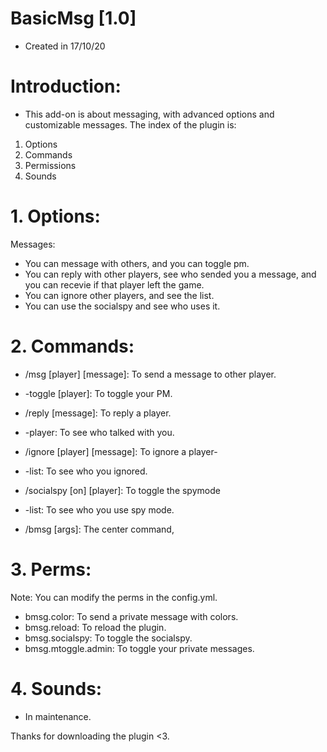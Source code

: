 # BasicMsg [1.0]
- Created in 17/10/20

# Introduction:

- This add-on is about messaging, with advanced options and customizable messages. The index of the plugin is:

1. Options
2. Commands
3. Permissions
4. Sounds

# 1. Options:

Messages:

- You can message with others, and you can toggle pm.
- You can reply with other players, see who sended you a message, and you can recevie if that player left the game.
- You can ignore other players, and see the list.
- You can use the socialspy and see who uses it.

# 2. Commands:

- /msg [player] [message]: To send a message to other player.
* -toggle [player]: To toggle your PM.

- /reply [message]: To reply a player.
* -player: To see who talked with you.

- /ignore [player] [message]: To ignore a player-
* -list: To see who you ignored.

- /socialspy [on] [player]: To toggle the spymode
* -list: To see who you use spy mode.

- /bmsg [args]: The center command,

# 3. Perms:

Note: You can modify the perms in the config.yml.
- bmsg.color: To send a private message with colors.
- bmsg.reload: To reload the plugin.
- bmsg.socialspy: To toggle the socialspy.
- bmsg.mtoggle.admin: To toggle your private messages.

# 4. Sounds:
- In maintenance.

Thanks for downloading the plugin <3.
